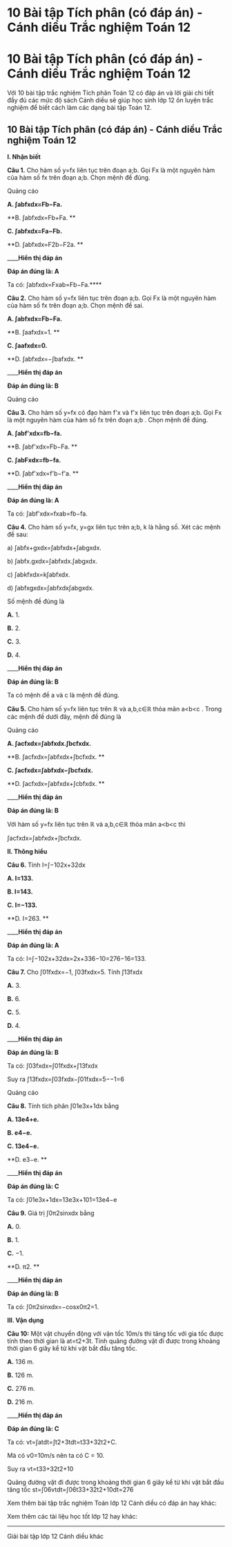 # 10 Bài tập Tích phân (có đáp án) - Cánh diều Trắc nghiệm Toán 12

# 10 Bài tập Tích phân (có đáp án) - Cánh diều Trắc nghiệm Toán 12

Với 10 bài tập trắc nghiệm Tích phân Toán 12 có đáp án và lời giải chi tiết đầy đủ các mức độ sách Cánh diều sẽ giúp học sinh lớp 12 ôn luyện trắc nghiệm để biết cách làm các dạng bài tập Toán 12.

## 10 Bài tập Tích phân (có đáp án) - Cánh diều Trắc nghiệm Toán 12

**I. Nhận biết**

**Câu 1.** Cho hàm số y=fx liên tục trên đoạn a;b. Gọi Fx là một nguyên hàm của hàm số fx trên đoạn a;b. Chọn mệnh đề đúng.

Quảng cáo

**A. ∫abfxdx=Fb−Fa.**

**B. ∫abfxdx=Fb+Fa. **

**C. ∫abfxdx=Fa−Fb.**

**D. ∫abfxdx=F2b−F2a. **

____**Hiển thị đáp án**

**Đáp án đúng là: A**

Ta có: ∫abfxdx=Fxab=Fb−Fa.****

**Câu 2.** Cho hàm số y=fx liên tục trên đoạn a;b. Gọi Fx là một nguyên hàm của hàm số fx trên đoạn a;b. Chọn mệnh đề sai.

**A. ∫abfxdx=Fb−Fa.**

**B. ∫aafxdx=1. **

**C. ∫aafxdx=0.**

**D. ∫abfxdx=−∫bafxdx. **

____**Hiển thị đáp án**

**Đáp án đúng là: B**

Quảng cáo

**Câu 3.** Cho hàm số y=fx có đạo hàm f'x và f'x liên tục trên đoạn a;b. Gọi Fx là một nguyên hàm của hàm số fx trên đoạn a;b . Chọn mệnh đề đúng.

**A. ∫abf'xdx=fb−fa.**

**B. ∫abf'xdx=Fb−Fa. **

**C. ∫abFxdx=fb−fa.**

**D. ∫abf'xdx=f'b−f'a. **

____**Hiển thị đáp án**

**Đáp án đúng là: A**

Ta có: ∫abf'xdx=fxab=fb−fa.

**Câu 4.** Cho hàm số y=fx, y=gx liên tục trên a;b, k là hằng số. Xét các mệnh đề sau:

a) ∫abfx+gxdx=∫abfxdx+∫abgxdx.

b) ∫abfx.gxdx=∫abfxdx.∫abgxdx.

c) ∫abkfxdx=k∫abfxdx.

d) ∫abfxgxdx=∫abfxdx∫abgxdx.

Số mệnh đề đúng là

**A.** 1.

**B.** 2.

**C.** 3.

**D.** 4.

____**Hiển thị đáp án**

**Đáp án đúng là: B**

Ta có mệnh đề a và c là mệnh đề đúng.

**Câu 5.** Cho hàm số y=fx liên tục trên ℝ và a,b,c∈ℝ thỏa mãn a<b<c . Trong các mệnh đề dưới đây, mệnh đề đúng là

Quảng cáo

**A. ∫acfxdx=∫abfxdx.∫bcfxdx.**

**B. ∫acfxdx=∫abfxdx+∫bcfxdx. **

**C. ∫acfxdx=∫abfxdx−∫bcfxdx.**

**D. ∫acfxdx=∫abfxdx+∫cbfxdx. **

____**Hiển thị đáp án**

**Đáp án đúng là: B**

Với hàm số y=fx liên tục trên ℝ và a,b,c∈ℝ thỏa mãn a<b<c thì 

∫acfxdx=∫abfxdx+∫bcfxdx.

**II. Thông hiểu**

**Câu 6.** Tính I=∫−102x+32dx

**A. I=133.**

**B. I=143.**

**C. I=−133.**

**D. I=263. **

____**Hiển thị đáp án**

**Đáp án đúng là: A**

Ta có: I=∫−102x+32dx=2x+336−10=276−16=133.

**Câu 7.** Cho ∫01fxdx=−1, ∫03fxdx=5. Tính ∫13fxdx

**A.** 3.

**B.** 6.

**C.** 5.

**D.** 4.

____**Hiển thị đáp án**

**Đáp án đúng là: B**

Ta có: ∫03fxdx=∫01fxdx+∫13fxdx

Suy ra ∫13fxdx=∫03fxdx−∫01fxdx=5−−1=6

Quảng cáo

**Câu 8.** Tính tích phân ∫01e3x+1dx bằng

**A. 13e4+e.**

**B. e4−e.**

**C. 13e4−e.**

**D. e3−e. **

____**Hiển thị đáp án**

**Đáp án đúng là: C**

Ta có: ∫01e3x+1dx=13e3x+101=13e4−e

**Câu 9.** Giá trị ∫0π2sinxdx bằng 

**A.** 0.

**B.** 1.

**C.** −1.

**D. π2. **

____**Hiển thị đáp án**

**Đáp án đúng là: B**

Ta có: ∫0π2sinxdx=−cosx0π2=1.

**III. Vận dụng**

**Câu 10:** Một vật chuyển động với vận tốc 10m/s thì tăng tốc với gia tốc được tính theo thời gian là at=t2+3t. Tính quãng đường vật đi được trong khoảng thời gian 6 giây kể từ khi vật bắt đầu tăng tốc.

**A.** 136 m.

**B.** 126 m.

**C.** 276 m.

**D.** 216 m.

____**Hiển thị đáp án**

**Đáp án đúng là: C**

Ta có: vt=∫atdt=∫t2+3tdt=t33+32t2+C.

Mà có v0=10m/s nên ta có C = 10.

Suy ra vt=t33+32t2+10

Quãng đường vật đi được trong khoảng thời gian 6 giây kể từ khi vật bắt đầu tăng tốc st=∫06vtdt=∫06t33+32t2+10dt=276

Xem thêm bài tập trắc nghiệm Toán lớp 12 Cánh diều có đáp án hay khác:

Xem thêm các tài liệu học tốt lớp 12 hay khác:

* * *

Giải bài tập lớp 12 Cánh diều khác
